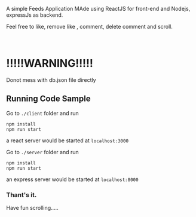 A simple Feeds Application MAde using ReactJS for front-end and Nodejs, expressJs as backend.

Feel free to like, remove like , comment, delete comment and scroll.
<br>
<br>
<br>

# !!!!!WARNING!!!!!
Donot mess with db.json file directly

## Running Code Sample

Go to `./client` folder and run
``` 
npm install
npm run start 
```
a react server would be started at `localhost:3000`

Go to `./server` folder and run
```
npm install
npm run start
```
an express server would be started at `localhost:8000`

### Thant's it.
Have fun scrolling.....
